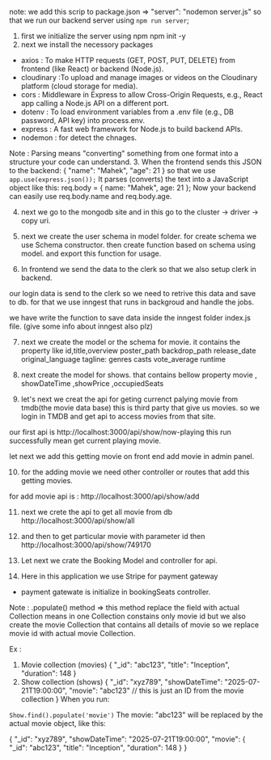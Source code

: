 note: we add this scrip to package.json => "server": "nodemon server.js"  so that we run our backend server using `npm run server`;

1. first we initialize the server using npm
npm init -y
2. next we install the necessory packages
  -  axios : To make HTTP requests (GET, POST, PUT, DELETE) from frontend (like React) or backend (Node.js).
  - cloudinary :To upload and manage images or videos on the Cloudinary platform (cloud storage for media).
  - cors :  Middleware in Express to allow Cross-Origin Requests, e.g., React app calling a Node.js API on a different port.
  - dotenv : To load environment variables from a .env file (e.g., DB password, API key) into process.env.
  - express : A fast web framework for Node.js to build backend APIs.
  - nodemon : for detect the chnages.

Note : Parsing means "converting" something from one format into a structure your code can understand.
3. When the frontend sends this JSON to the backend:
{
  "name": "Mahek",
  "age": 21
}
so that we use `app.use(express.json());`
It parses (converts) the text into a JavaScript object like this:
req.body = {
  name: "Mahek",
  age: 21
};
Now your backend can easily use req.body.name and req.body.age.

4. next we go to the mongodb site and in this go to the cluster -> driver -> copy uri.
5.  next we create the user schema in model folder.
for create schema we use Schema constructor.
then create function based on schema using model.
and export this function for usage.

6. In frontend we send the data to the clerk so that we also setup clerk in backend.

our login data is send to the clerk so we need to retrive this data and save to db.
for that we use inngest that runs in backgroud and handle the jobs.

we have write the function to save data inside the inngest folder index.js file.
(give some info about inngest also plz)

7. next we create the model or the schema  for movie.
it contains the property like 
  id,title,overview
  poster_path
  backdrop_path
  release_date
  original_language
  tagline:
  genres
  casts
  vote_average
  runtime
8. next create the model for shows. that contains bellow property
movie , showDateTime ,showPrice ,occupiedSeats

9. let's next we creat the api for geting currenct palying movie from tmdb(the movie data base) this is third party that give us movies. so we login in TMDB and get api to access movies from that site.

our first api is 
http://localhost:3000/api/show/now-playing
this run successfully mean get current playing movie.

let next we add this getting movie on front end add movie in admin panel.

10. for the adding movie we need other controller or routes that add this getting movies.

for add movie api is :
http://localhost:3000/api/show/add

11. next we crete the api to get all movie from db 
http://localhost:3000/api/show/all

12. and then to get particular movie with parameter id then 
http://localhost:3000/api/show/749170

13. Let next we crate the Booking Model and controller for api.

14. Here in this application we use Stripe for payment gateway
- payment gatewate is initialize in bookingSeats controller.

Note : .populate() method => this method replace the field with actual Collection
means in one Collection constains only movie id but we also create the movie Collection that contains all details of movie so we replace movie id with actual movie Collection.

Ex : 
1. Movie collection (movies)
{
  "_id": "abc123",
  "title": "Inception",
  "duration": 148
}
2. Show collection (shows)
{
  "_id": "xyz789",
  "showDateTime": "2025-07-21T19:00:00",
  "movie": "abc123"  // this is just an ID from the movie collection
}
When you run:

`Show.find().populate('movie')`
The movie: "abc123" will be replaced by the actual movie object, like this:

{
  "_id": "xyz789",
  "showDateTime": "2025-07-21T19:00:00",
  "movie": {
    "_id": "abc123",
    "title": "Inception",
    "duration": 148
  }
}  
